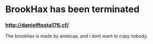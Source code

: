 # BrookHax has been terminated

### http://danielftosta176.cf/
The brookhax is made by ameicaa, and i dont want to copy nobody.
